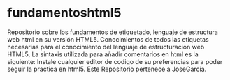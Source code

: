 # fundamentoshtml5
Repositorio sobre los fundamentos de etiquetado, lenguaje de estructura web  html en su versión HTML5.
Conocimientos de todos las etiquetas necesarias para el conocimiento del lenguaje de estructuracion web HTML5,
La sintaxis utilizada para añadir comentarios en html es la siguiente: <!--Comentario en html ---->
Instale cualquier editor de codigo de su preferencias para poder seguir la practica en html5.
Este Repositorio pertenece a JoseGarcia.
